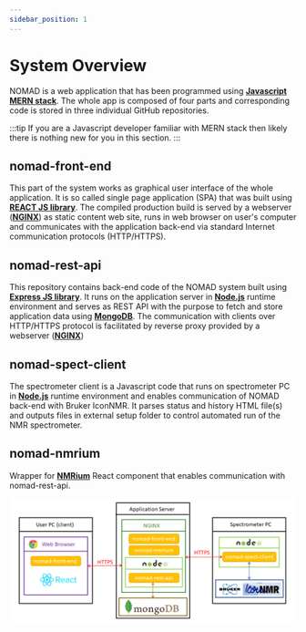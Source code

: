 ```yaml
---
sidebar_position: 1
---
```


# System Overview

NOMAD is a web application that has been programmed using **[Javascript MERN stack](https://www.educative.io/edpresso/what-is-mern-stack)**. The whole app is composed of four parts and corresponding code is stored in three individual GitHub repositories.

:::tip
If you are a Javascript developer familiar with MERN stack then likely there is nothing new for you in this section.
:::

## nomad-front-end

This part of the system works as graphical user interface of the whole application. It is so called single page application (SPA) that was built using **[REACT JS library](https://reactjs.org/)**. The compiled production build is served by a webserver (**[NGINX](https://www.nginx.com/)**) as static content web site, runs in web browser on user's computer and communicates with the application back-end via standard Internet communication protocols (HTTP/HTTPS).

## nomad-rest-api

This repository contains back-end code of the NOMAD system built using **[Express JS library](https://expressjs.com/)**. It runs on the application server in **[Node.js](https://nodejs.org/en/)** runtime environment and serves as REST API with the purpose to fetch and store application data using **[MongoDB](https://www.mongodb.com/)**. The communication with clients over HTTP/HTTPS protocol is facilitated by reverse proxy provided by a webserver (**[NGINX](https://www.nginx.com/)**)

## nomad-spect-client

The spectrometer client is a Javascript code that runs on spectrometer PC in **[Node.js](https://nodejs.org/en/)** runtime environment and enables communication of NOMAD back-end with Bruker IconNMR. It parses status and history HTML file(s) and outputs files in external setup folder to control automated run of the NMR spectrometer.

## nomad-nmrium

Wrapper for **[NMRium](https://www.nmrium.org/)** React component that enables communication with nomad-rest-api.

![Technical Overview](./assets/technical_overview_schema.png)

